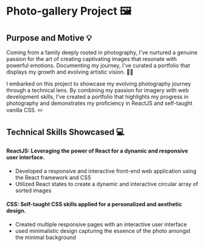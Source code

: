 # Photo-gallery Project 🖼️

## Purpose and Motive 💡
Coming from a family deeply rooted in photography, I've nurtured a genuine passion for the art of creating captivating images that resonate with powerful emotions. Documenting my journey, I've curated a portfolio that displays my growth and evolving artistic vision. 📸✨

I embarked on this project to showcase my evolving photography journey through a technical lens. By combining my passion for imagery with web development skills, I've created a portfolio that highlights my progress in photography and demonstrates my proficiency in ReactJS and self-taught vanilla CSS. ✏️

## Technical Skills Showcased 💻

#### ReactJS: Leveraging the power of React for a dynamic and responsive user interface.
- Developed a responsive and interactive front-end web application using the React framework and CSS
-  Utilized React states to create a dynamic and interactive circular array of sorted images
#### CSS: Self-taught CSS skills applied for a personalized and aesthetic design.
- Created multiple responsive pages with an interactive user interface
- used minimalistic design capturing the essence of the photo amongst the minimal background
  
